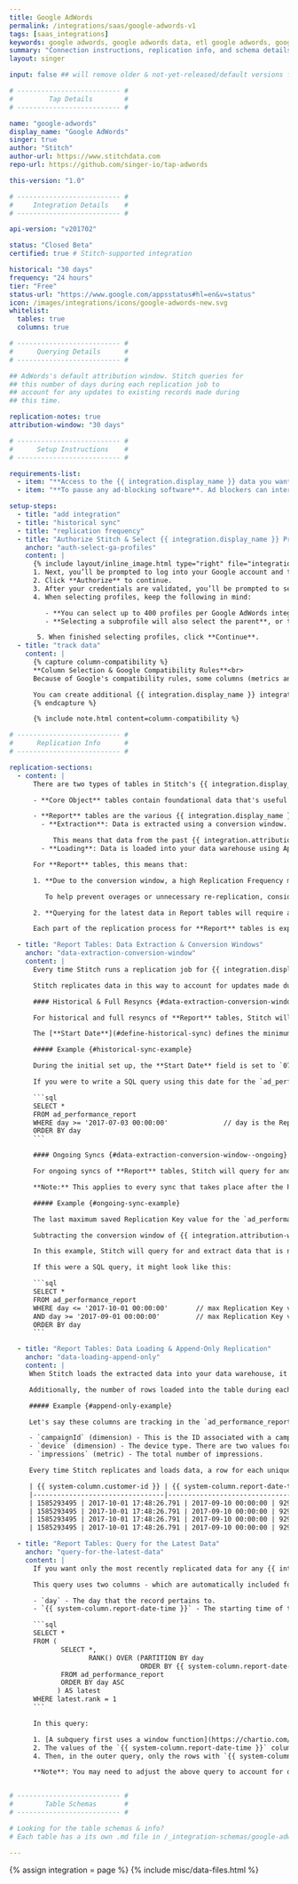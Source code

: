```yaml
---
title: Google AdWords
permalink: /integrations/saas/google-adwords-v1
tags: [saas_integrations]
keywords: google adwords, google adwords data, etl google adwords, google adwords etl, google adwords schema
summary: "Connection instructions, replication info, and schema details for Stitch's Google AdWords integration."
layout: singer

input: false ## will remove older & not-yet-released/default versions from the SaaS int. & compatibility pages.

# -------------------------- #
#         Tap Details        #
# -------------------------- #

name: "google-adwords"
display_name: "Google AdWords"
singer: true
author: "Stitch"
author-url: https://www.stitchdata.com
repo-url: https://github.com/singer-io/tap-adwords

this-version: "1.0"

# -------------------------- #
#     Integration Details    #
# -------------------------- #

api-version: "v201702"

status: "Closed Beta"
certified: true # Stitch-supported integration

historical: "30 days"
frequency: "24 hours"
tier: "Free"
status-url: "https://www.google.com/appsstatus#hl=en&v=status"
icon: /images/integrations/icons/google-adwords-new.svg
whitelist:
  tables: true
  columns: true

# -------------------------- #
#      Querying Details      #
# -------------------------- #

## AdWords's default attribution window. Stitch queries for
## this number of days during each replication job to
## account for any updates to existing records made during 
## this time.

replication-notes: true
attribution-window: "30 days"

# -------------------------- #
#      Setup Instructions    #
# -------------------------- #

requirements-list:
  - item: "**Access to the {{ integration.display_name }} data you want to replicate**. Before beginning, verify that the user creating the integration has access to the reports you want to replicate."
  - item: "**To pause any ad-blocking software**. Ad blockers can interfere with pop-ups, which are used in Google authorization and may prevent authorization from successfully completing."

setup-steps:
  - title: "add integration"
  - title: "historical sync"
  - title: "replication frequency"
  - title: "Authorize Stitch & Select {{ integration.display_name }} Profiles"
    anchor: "auth-select-ga-profiles"
    content: |
      {% include layout/inline_image.html type="right" file="integrations/select-adwords-profiles.png" alt="Selecting Google AdWords profiles." max-width="400px" %}
      1. Next, you’ll be prompted to log into your Google account and to approve Stitch’s access to your Google AdWords data. **Note that we will only ever read your data.**
      2. Click **Authorize** to continue.
      3. After your credentials are validated, you’ll be prompted to select the {{ integration.display_name }} profile you want to connect to Stitch.
      4. When selecting profiles, keep the following in mind:

         - **You can select up to 400 profiles per Google AdWords integration**. If you need to sync data from more than 400 profiles, you should create additional {{ integration.display_name }} integrations in your Stitch account.
         - **Selecting a subprofile will also select the parent**, or top-level profile. If you de-select the top-level profile, you will be unable to sync any subprofiles.

       5. When finished selecting profiles, click **Continue**.
  - title: "track data"
    content: |
      {% capture column-compatibility %}
      **Column Selection & Google Compatibility Rules**<br>
      Because of Google's compatibility rules, some columns (metrics and segments) can't be tracked together. As you select columns to track, incompatible fields will automatically be greyed out.<br><br>

      You can create additional {{ integration.display_name }} integrations if you need to track incompatible columns. The resulting table names will still be the same (ex: `account_performance_report`) but the data will reside in different schemas in your data warehouse.
      {% endcapture %}

      {% include note.html content=column-compatibility %}

# -------------------------- #
#      Replication Info      #
# -------------------------- #

replication-sections:
  - content: |
      There are two types of tables in Stitch's {{ integration.display_name }} integration: Core Object and Report.

      - **Core Object** tables contain foundational data that's useful for analysis. These are the [`accounts`](#accounts), [`ad_groups`](#ad_groups), [`ads`](#ads), and [`campaigns`](#campaigns) tables. These tables are replicated using **Full Table Replication**.

      - **Report** tables are the various {{ integration.display_name }} reports. The replication process for these tables is a bit unlike that of other tables:
        - **Extraction**: Data is extracted using a conversion window. A conversion window is a period of time after a customer clicks an ad that a conversion (ex: a purchase) is recorded in {{ integration.display_name }}. Stitch currently uses a conversion window of **{{ integration.attribution-window }}**.

           This means that data from the past {{ integration.attribution-window }} will be replicated during every replication job.
        - **Loading**: Data is loaded into your data warehouse using Append-Only Replication.

      For **Report** tables, this means that:

      1. **Due to the conversion window, a high Replication Frequency may not be necessary.** Because Stitch will replicate data from the past {{ integration.attribution-window }} during every replication job, recent data will be re-replicated and count towards your row quota.

         To help prevent overages or unnecessary re-replication, consider setting the integration to sync less frequently. For example: every 12 or 24 hours.

      2. **Querying for the latest data in Report tables will require a different strategy than you might usually use**. Stitch will add a column named `{{ system-column.report-date-time }}` to Report tables to help you identify the most recent records in a table. [See the Query for the Latest Data section for more info and a sample query](#query-for-the-latest-data).

      Each part of the replication process for **Report** tables is explained below.

  - title: "Report Tables: Data Extraction & Conversion Windows"
    anchor: "data-extraction-conversion-window"
    content: |
      Every time Stitch runs a replication job for {{ integration.display_name }}, the last {{ integration.attribution-window }}' worth of data will be replicated for all [**Report** tables](#schema) currently being tracked. 

      Stitch replicates data in this way to account for updates made during the conversion window.

      #### Historical & Full Resyncs {#data-extraction-conversion-window--historical}

      For historical and full resyncs of **Report** tables, Stitch will query for and extract data newer than or equal to the date defined in the **Start Date** field in the Integration Settings page.

      The [**Start Date**](#define-historical-sync) defines the minimum date Stitch should query for when extracting historical data.

      ##### Example {#historical-sync-example}

      During the initial set up, the **Start Date** field is set to `07/03/2017`, or `2017-07-03 00:00:00`. In this example, Stitch will query for data that is newer than or equal to `2017-07-03 00:00:00`.

      If you were to write a SQL query using this date for the `ad_performance_report` table, it might look like this:

      ```sql
      SELECT *
      FROM ad_performance_report
      WHERE day >= '2017-07-03 00:00:00'              // day is the Replication Key column
      ORDER BY day
      ```

      #### Ongoing Syncs {#data-extraction-conversion-window--ongoing}

      For ongoing syncs of **Report** tables, Stitch will query for and extract data using the last saved maximum value in the table's Replication Key column and the conversion window of {{ integration.attribution-window }}.

      **Note:** This applies to every sync that takes place after the historical sync.

      ##### Example {#ongoing-sync-example}

      The last maximum saved Replication Key value for the `ad_performance_report` table is `2017-10-01 00:00:00`.

      Subtracting the conversion window of {{ integration.attribution-window }} would equal `2017-09-01 00:00:00`.

      In this example, Stitch will query for and extract data that is newer than or equal to `2017-09-01 00:00:00` and older than or equal to 2017-10-01 00:00:00.

      If this were a SQL query, it might look like this:

      ```sql
      SELECT *
      FROM ad_performance_report
      WHERE day <= '2017-10-01 00:00:00'       // max Replication Key value from previous sync
      AND day >= '2017-09-01 00:00:00'         // max Replication Key value - 30 day conversion window
      ORDER BY day
      ```

  - title: "Report Tables: Data Loading & Append-Only Replication"
    anchor: "data-loading-append-only"
    content: |
     When Stitch loads the extracted data into your data warehouse, it will do so using Append-Only Replication. This is a type of Incremental Replication where existing rows aren't updated, but appended to the end of the table. 

     Additionally, the number of rows loaded into the table during each sync is dependent on the combination of unique values in the dimension columns you track.

     ##### Example {#append-only-example}

     Let's say these columns are tracking in the `ad_performance_report` table:

     - `campaignId` (dimension) - This is the ID associated with a campaign. In this example, there are two campaigns: `929007494` and `929599581`
     - `device` (dimension) - The device type. There are two values for this example: `Computers` and `Tablets with full browsers`
     - `impressions` (metric) - The total number of impressions.

     Every time Stitch replicates and loads data, a row for each unique combination of the dimension columns will be appended to the end of the table:

     | {{ system-column.customer-id }} | {{ system-column.report-date-time }} | day | campaignId | device | impressions |
     |---------------------------------|--------------------------------------|------------|-----|--------|-------------|
     | 1585293495 | 2017-10-01 17:48:26.791 | 2017-09-10 00:00:00 | 929007494 | Computers                  | 61 |
     | 1585293495 | 2017-10-01 17:48:26.791 | 2017-09-10 00:00:00 | 929007494 | Tablets with full browsers | 15 |
     | 1585293495 | 2017-10-01 17:48:26.791 | 2017-09-10 00:00:00 | 929599581 | Computers                  | 37 |
     | 1585293495 | 2017-10-01 17:48:26.791 | 2017-09-10 00:00:00 | 929599581 | Tablets with full browsers | 9  |

  - title: "Report Tables: Query for the Latest Data"
    anchor: "query-for-the-latest-data"
    content: |
      If you want only the most recently replicated data for any {{ integration.display_name }} Report table, you can use the sample query below to account for the Append-Only Replication Stitch uses.

      This query uses two columns - which are automatically included for every Report table - to return the latest data:

      - `day` - The day that the record pertains to.
      - `{{ system-column.report-date-time }}` - The starting time of the Stitch job that extracted the record.

      ```sql
      SELECT *
      FROM (
             SELECT *,
                    RANK() OVER (PARTITION BY day
                                 ORDER BY {{ system-column.report-date-time }} DESC)
             FROM ad_performance_report
             ORDER BY day ASC
            ) AS latest
      WHERE latest.rank = 1
      ```

      In this query:

      1. [A subquery first uses a window function](https://chartio.com/resources/tutorials/using-window-functions/) to create a 'window' of data for each `day`,
      2. The values of the `{{ system-column.report-date-time }}` column are ranked within each window partition, and
      4. Then, in the outer query, only the rows with `{{ system-column.report-date-time }}` values ranked as `1` - which is equal to the maximum timestamp - are returned. 

      **Note**: You may need to adjust the above query to account for differences in SQL syntax and usage depending on what type of data warehouse you're using.


# -------------------------- #
#        Table Schemas       #
# -------------------------- #

# Looking for the table schemas & info?
# Each table has a its own .md file in /_integration-schemas/google-adwords

---
```

{% assign integration = page %}
{% include misc/data-files.html %}
